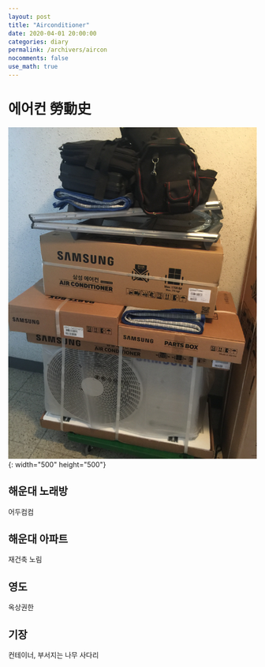 ```yaml
---
layout: post
title: "Airconditioner"
date: 2020-04-01 20:00:00
categories: diary
permalink: /archivers/aircon
nocomments: false
use_math: true
---
```


# 에어컨 勞動史

![air1](/assets/posts/2020-04-01-aircon/air1.JPG){: width="500" height="500"}

<!-- ![air2](/assets/posts/2020-04-01-aircon/air2.JPG){: width="500" height="500"} -->

## 해운대 노래방

어두컴컴

## 해운대 아파트

재건축 노림

## 영도

옥상권한

## 기장

컨테이너, 부서지는 나무 사다리
